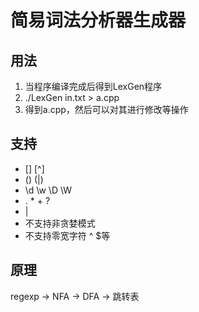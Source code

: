 # 简易词法分析器生成器

## 用法
1. 当程序编译完成后得到LexGen程序
2. ./LexGen in.txt > a.cpp
3. 得到a.cpp，然后可以对其进行修改等操作

## 支持
- [] [^]
- () (|)
- \d \w \D \W
- . * + ?
- |
- 不支持非贪婪模式
- 不支持零宽字符 ^ $等

## 原理
regexp -> NFA -> DFA -> 跳转表
